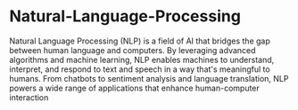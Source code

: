 # Natural-Language-Processing
Natural Language Processing (NLP) is a field of AI that bridges the gap between human language and computers. By leveraging advanced algorithms and machine learning, NLP enables machines to understand, interpret, and respond to text and speech in a way that's meaningful to humans. From chatbots to sentiment analysis and language translation, NLP powers a wide range of applications that enhance human-computer interaction
